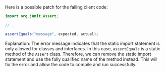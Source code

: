 Here is a possible patch for the failing client code:
```java
import org.junit.Assert;

// ...

assertEquals("message", expected, actual);
```
Explanation:
The error message indicates that the static import statement is only allowed for classes and interfaces. In this case, `assertEquals` is a static method of the `Assert` class. Therefore, we can remove the static import statement and use the fully qualified name of the method instead. This will fix the error and allow the code to compile and run successfully.